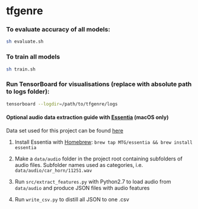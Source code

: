 # tfgenre
### To evaluate accuracy of all models:
```sh
sh evaluate.sh
```

### To train all models
```sh
sh train.sh
```

### Run TensorBoard for visualisations (replace with absolute path to logs folder):
```sh
tensorboard --logdir=/path/to/tfgenre/logs
```

#### Optional audio data extraction guide with [Essentia](http://essentia.upf.edu/documentation/) (macOS only)
Data set used for this project can be found [here](http://mtg.upf.edu/ismir2004/contest/tempoContest/node5.html)

1. Install Essentia with [Homebrew](https://brew.sh/): `brew tap MTG/essentia && brew install essentia`
2. Make a `data/audio` folder in the project root containing subfolders of audio files.
Subfolder names used as categories, i.e. `data/audio/car_horn/11251.wav`

3. Run `src/extract_features.py` with Python2.7 to load audio from `data/audio` and produce JSON files with audio features
4. Run `write_csv.py` to distill all JSON to one .csv
